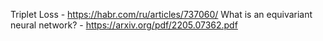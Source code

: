 Triplet Loss - https://habr.com/ru/articles/737060/
What is an equivariant neural network? - https://arxiv.org/pdf/2205.07362.pdf
